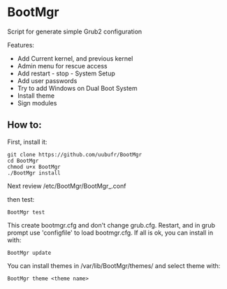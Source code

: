 # BootMgr
Script for generate simple Grub2 configuration

Features:

- Add Current kernel, and previous kernel
- Admin menu for rescue access
- Add restart - stop - System Setup
- Add user passwords
- Try to add Windows on Dual Boot System
- Install theme
- Sign modules

## How to:

First, install it:

    git clone https://github.com/uubufr/BootMgr
    cd BootMgr
    chmod u+x BootMgr
    ./BootMgr install

Next review /etc/BootMgr/BootMgr_.conf

then test:

    BootMgr test

This create bootmgr.cfg and don't change grub.cfg. Restart, and in grub prompt use 'configfile' to load bootmgr.cfg. If all is ok, you can install in with:

    BootMgr update

You can install themes in /var/lib/BootMgr/themes/ and select theme with:

    BootMgr theme <theme name>
